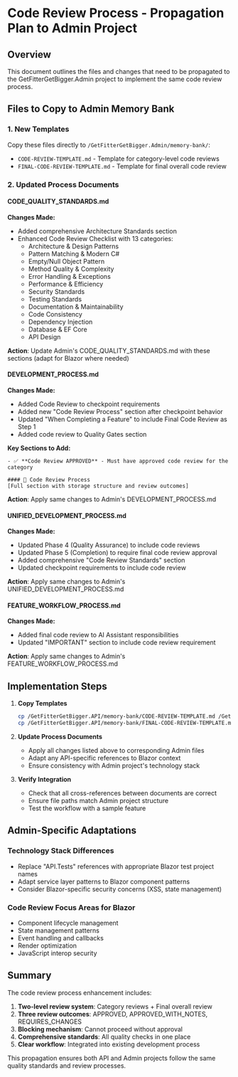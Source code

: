 # Code Review Process - Propagation Plan to Admin Project

## Overview
This document outlines the files and changes that need to be propagated to the GetFitterGetBigger.Admin project to implement the same code review process.

## Files to Copy to Admin Memory Bank

### 1. New Templates
Copy these files directly to `/GetFitterGetBigger.Admin/memory-bank/`:
- `CODE-REVIEW-TEMPLATE.md` - Template for category-level code reviews
- `FINAL-CODE-REVIEW-TEMPLATE.md` - Template for final overall code review

### 2. Updated Process Documents

#### CODE_QUALITY_STANDARDS.md
**Changes Made:**
- Added comprehensive Architecture Standards section
- Enhanced Code Review Checklist with 13 categories:
  - Architecture & Design Patterns
  - Pattern Matching & Modern C#
  - Empty/Null Object Pattern
  - Method Quality & Complexity
  - Error Handling & Exceptions
  - Performance & Efficiency
  - Security Standards
  - Testing Standards
  - Documentation & Maintainability
  - Code Consistency
  - Dependency Injection
  - Database & EF Core
  - API Design

**Action**: Update Admin's CODE_QUALITY_STANDARDS.md with these sections (adapt for Blazor where needed)

#### DEVELOPMENT_PROCESS.md
**Changes Made:**
- Added Code Review to checkpoint requirements
- Added new "Code Review Process" section after checkpoint behavior
- Updated "When Completing a Feature" to include Final Code Review as Step 1
- Added code review to Quality Gates section

**Key Sections to Add:**
```
- ✅ **Code Review APPROVED** - Must have approved code review for the category
```

```
#### 📝 Code Review Process
[Full section with storage structure and review outcomes]
```

**Action**: Apply same changes to Admin's DEVELOPMENT_PROCESS.md

#### UNIFIED_DEVELOPMENT_PROCESS.md
**Changes Made:**
- Updated Phase 4 (Quality Assurance) to include code reviews
- Updated Phase 5 (Completion) to require final code review approval
- Added comprehensive "Code Review Standards" section
- Updated checkpoint requirements to include code review

**Action**: Apply same changes to Admin's UNIFIED_DEVELOPMENT_PROCESS.md

#### FEATURE_WORKFLOW_PROCESS.md
**Changes Made:**
- Added final code review to AI Assistant responsibilities
- Updated "IMPORTANT" section to include code review requirement

**Action**: Apply same changes to Admin's FEATURE_WORKFLOW_PROCESS.md

## Implementation Steps

1. **Copy Templates**
   ```bash
   cp /GetFitterGetBigger.API/memory-bank/CODE-REVIEW-TEMPLATE.md /GetFitterGetBigger.Admin/memory-bank/
   cp /GetFitterGetBigger.API/memory-bank/FINAL-CODE-REVIEW-TEMPLATE.md /GetFitterGetBigger.Admin/memory-bank/
   ```

2. **Update Process Documents**
   - Apply all changes listed above to corresponding Admin files
   - Adapt any API-specific references to Blazor context
   - Ensure consistency with Admin project's technology stack

3. **Verify Integration**
   - Check that all cross-references between documents are correct
   - Ensure file paths match Admin project structure
   - Test the workflow with a sample feature

## Admin-Specific Adaptations

### Technology Stack Differences
- Replace "API.Tests" references with appropriate Blazor test project names
- Adapt service layer patterns to Blazor component patterns
- Consider Blazor-specific security concerns (XSS, state management)

### Code Review Focus Areas for Blazor
- Component lifecycle management
- State management patterns
- Event handling and callbacks
- Render optimization
- JavaScript interop security

## Summary

The code review process enhancement includes:
1. **Two-level review system**: Category reviews + Final overall review
2. **Three review outcomes**: APPROVED, APPROVED_WITH_NOTES, REQUIRES_CHANGES
3. **Blocking mechanism**: Cannot proceed without approval
4. **Comprehensive standards**: All quality checks in one place
5. **Clear workflow**: Integrated into existing development process

This propagation ensures both API and Admin projects follow the same quality standards and review processes.
